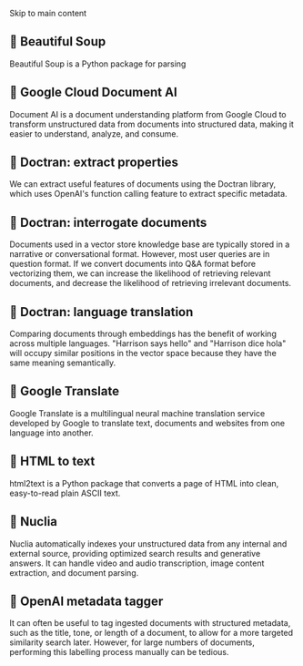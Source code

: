 

Skip to main content

## 📄️ Beautiful Soup

Beautiful Soup is a Python package for parsing

## 📄️ Google Cloud Document AI

Document AI is a document understanding platform from Google Cloud to transform unstructured data from documents into structured data, making it easier to understand, analyze, and consume.

## 📄️ Doctran: extract properties

We can extract useful features of documents using the Doctran library, which uses OpenAI's function calling feature to extract specific metadata.

## 📄️ Doctran: interrogate documents

Documents used in a vector store knowledge base are typically stored in a narrative or conversational format. However, most user queries are in question format. If we convert documents into Q&A format
before vectorizing them, we can increase the likelihood of retrieving relevant documents, and decrease the likelihood of retrieving irrelevant documents.

## 📄️ Doctran: language translation

Comparing documents through embeddings has the benefit of working across multiple languages. "Harrison says hello" and "Harrison dice hola" will occupy similar positions in the vector space because
they have the same meaning semantically.

## 📄️ Google Translate

Google Translate is a multilingual neural machine translation service developed by Google to translate text, documents and websites from one language into another.

## 📄️ HTML to text

html2text is a Python package that converts a page of HTML into clean, easy-to-read plain ASCII text.

## 📄️ Nuclia

Nuclia automatically indexes your unstructured data from any internal and external source, providing optimized search results and generative answers. It can handle video and audio transcription, image
content extraction, and document parsing.

## 📄️ OpenAI metadata tagger

It can often be useful to tag ingested documents with structured metadata, such as the title, tone, or length of a document, to allow for a more targeted similarity search later. However, for large
numbers of documents, performing this labelling process manually can be tedious.

